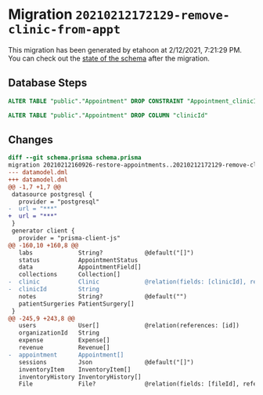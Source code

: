 # Migration `20210212172129-remove-clinic-from-appt`

This migration has been generated by etahoon at 2/12/2021, 7:21:29 PM.
You can check out the [state of the schema](./schema.prisma) after the migration.

## Database Steps

```sql
ALTER TABLE "public"."Appointment" DROP CONSTRAINT "Appointment_clinicId_fkey"

ALTER TABLE "public"."Appointment" DROP COLUMN "clinicId"
```

## Changes

```diff
diff --git schema.prisma schema.prisma
migration 20210212160926-restore-appointments..20210212172129-remove-clinic-from-appt
--- datamodel.dml
+++ datamodel.dml
@@ -1,7 +1,7 @@
 datasource postgresql {
   provider = "postgresql"
-  url = "***"
+  url = "***"
 }
 generator client {
   provider = "prisma-client-js"
@@ -160,10 +160,8 @@
   labs             String?            @default("[]")
   status           AppointmentStatus
   data             AppointmentField[]
   collections      Collection[]
-  clinic           Clinic             @relation(fields: [clinicId], references: [id])
-  clinicId         String
   notes            String?            @default("")
   patientSurgeries PatientSurgery[]
 }
@@ -245,9 +243,8 @@
   users            User[]             @relation(references: [id])
   organizationId   String
   expense          Expense[]
   revenue          Revenue[]
-  appointment      Appointment[]
   sessions         Json               @default("[]")
   inventoryItem    InventoryItem[]
   inventoryHistory InventoryHistory[]
   File             File?              @relation(fields: [fileId], references: [id])
```
